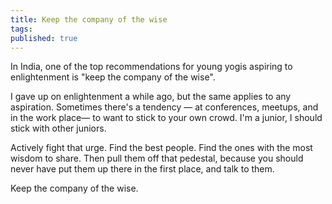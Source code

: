 ```yaml
---
title: Keep the company of the wise
tags:
published: true
---
```


In India, one of the top recommendations for young yogis aspiring to enlightenment is "keep the company of the wise".

I gave up on enlightenment a while ago, but the same applies to any aspiration. Sometimes there's a tendency — at conferences, meetups, and in the work place— to want to stick to your own crowd. I'm a junior, I should stick with other juniors.

Actively fight that urge. Find the best people. Find the ones with the most wisdom to share. Then pull them off that pedestal, because you should never have put them up there in the first place, and talk to them.

Keep the company of the wise.